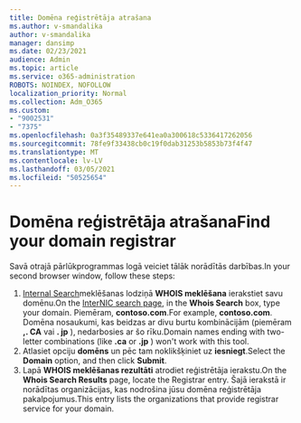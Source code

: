 ```yaml
---
title: Domēna reģistrētāja atrašana
ms.author: v-smandalika
author: v-smandalika
manager: dansimp
ms.date: 02/23/2021
audience: Admin
ms.topic: article
ms.service: o365-administration
ROBOTS: NOINDEX, NOFOLLOW
localization_priority: Normal
ms.collection: Adm_O365
ms.custom:
- "9002531"
- "7375"
ms.openlocfilehash: 0a3f35489337e641ea0a300618c5336417262056
ms.sourcegitcommit: 78fe9f33438cb0c19f0dab31253b5853b73f4f47
ms.translationtype: MT
ms.contentlocale: lv-LV
ms.lasthandoff: 03/05/2021
ms.locfileid: "50525654"
---
```

# <a name="find-your-domain-registrar"></a><span data-ttu-id="84981-102">Domēna reģistrētāja atrašana</span><span class="sxs-lookup"><span data-stu-id="84981-102">Find your domain registrar</span></span>

<span data-ttu-id="84981-103">Savā otrajā pārlūkprogrammas logā veiciet tālāk norādītās darbības.</span><span class="sxs-lookup"><span data-stu-id="84981-103">In your second browser window, follow these steps:</span></span>

1. <span data-ttu-id="84981-104">[Internal Search](https://lookup.icann.org/)meklēšanas lodziņā **WHOIS meklēšana** ierakstiet savu domēnu.</span><span class="sxs-lookup"><span data-stu-id="84981-104">On the [InterNIC search page](https://lookup.icann.org/), in the **Whois Search** box, type your domain.</span></span> <span data-ttu-id="84981-105">Piemēram, **contoso.com**.</span><span class="sxs-lookup"><span data-stu-id="84981-105">For example, **contoso.com**.</span></span> <span data-ttu-id="84981-106">Domēna nosaukumi, kas beidzas ar divu burtu kombinācijām (piemēram **,. CA** vai **. jp** ), nedarbosies ar šo rīku.</span><span class="sxs-lookup"><span data-stu-id="84981-106">Domain names ending with two-letter combinations (like **.ca** or **.jp** ) won't work with this tool.</span></span>
2. <span data-ttu-id="84981-107">Atlasiet opciju **domēns** un pēc tam noklikšķiniet uz **iesniegt**.</span><span class="sxs-lookup"><span data-stu-id="84981-107">Select the **Domain** option, and then click **Submit**.</span></span>
3. <span data-ttu-id="84981-108">Lapā **WHOIS meklēšanas rezultāti** atrodiet reģistrētāja ierakstu.</span><span class="sxs-lookup"><span data-stu-id="84981-108">On the **Whois Search Results** page, locate the Registrar entry.</span></span> <span data-ttu-id="84981-109">Šajā ierakstā ir norādītas organizācijas, kas nodrošina jūsu domēna reģistrētāja pakalpojumus.</span><span class="sxs-lookup"><span data-stu-id="84981-109">This entry lists the organizations that provide registrar service for your domain.</span></span>
